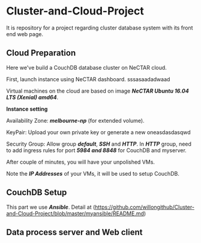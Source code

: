# Cluster-and-Cloud-Project
It is repository for a project regarding cluster database system with its front end web page.

## Cloud Preparation

Here we've build a CouchDB database cluster on NeCTAR cloud.

First, launch instance using NeCTAR dashboard. sssasaadadwaad

Virtual machines on the cloud are based on image ***NeCTAR Ubuntu 16.04 LTS (Xenial) amd64***.


**Instance setting**

Availability Zone: ***melbourne-np*** (for extended volume).

KeyPair: Upload your own private key or generate a new oneasdasdasqwd

Security Group: Allow group ***default***, ***SSH*** and ***HTTP***. In ***HTTP*** group, need to add ingress rules for port ***5984 and 8848*** for CouchDB and myserver.

After couple of minutes, you will have your unpolished VMs.

Note the ***IP Addresses*** of your VMs, it will be used to setup CouchDB.


## CouchDB Setup

This part we use ***Ansible***. Detail at (https://github.com/willongithub/Cluster-and-Cloud-Project/blob/master/myansible/README.md)


## Data process server and Web client
